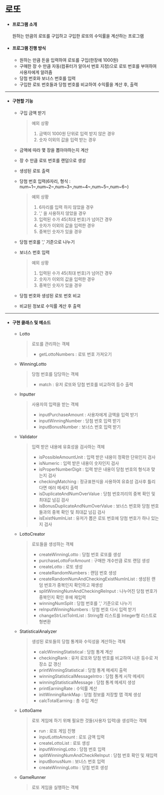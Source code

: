 # 로또

* #### 프로그램 소개

  원하는 만큼의 로또를 구입하고 구입한 로또의 수익률을 계산하는 프로그램

  

* #### 프로그램 진행 방식

  * 원하는 만큼 돈을 입력하여 로또를 구입(한장에 1000원)
  * 구매한 장 수 만큼 자동(컴퓨터가 알아서 번호 지정)으로 로또 번호를 부여하여 사용자에게 알려줌
  * 당첨 번호와 보너스 번호를 입력
  * 구입한 로또 번호들과 당첨 번호를 비교하여 수익률을 계산 후, 출력

---

* #### 구현할 기능

  * 구입 금액 받기

    >예외 상황
    >
    >1. 금액이 1000원 단위로 입력 받지 않은 경우
    >2. 숫자 이외의 값을 입력 받는 경우

  * 금액에 따라 몇 장을 뽑아야하는지 계산

  * 장 수 만큼 로또 번호를 랜덤으로 생성

  * 생성된 로또 출력

  * 당첨 번호 입력(6자리, 형식 : num~1~,num~2~,num~3~,num~4~,num~5~,num~6~)

    > 예외 상황
    >
    > 1. 6자리를 입력 하지 않았을 경우
    > 2. ',' 을 사용하지 않았을 경우
    > 3. 입력된 수가 45(최대 번호)가 넘어간 경우
    > 4. 숫자가 이외의 값을 입력한 경우
    > 5. 중복인 숫자가 있을 경우

  * 당첨 번호를 ',' 기준으로 나누기

  * 보너스 번호 입력

    > 예외 상황
    >
    > 1. 입력된 수가 45(최대 번호)가 넘어간 경우
    > 2. 숫자가 이외의 값을 입력한 경우
    > 3. 중복인 숫자가 있을 경우

  * 당첨 번호와 생성된 로또 번호 비교

  * 비교된 정보로 수익률 계산 후 출력

---

* #### 구현 클래스 및 메소드

  * Lotto

    > 로또를 관리하는 객체
    >
    > * getLottoNumbers : 로또 번호 가져오기

  * WinningLotto

    > 당첨 번호를 담당하는 객체
    >
    > * match : 유저 로또와 당첨 번호를 비교하여 등수 출력

  * Inputter

    > 사용자의 입력을 받는 객체
    >
    > * inputPurchaseAmount : 사용자에게 금액을 입력 받기
    > * inputWinningNumber : 당첨 번호 입력 받기
    > * inputBonusNumber : 보너스 번호 입력 받기

  * Validator

    > 입력 받은 내용에 유효성을 검사하는 객체
    >
    > * isPossibleAmountUnit : 입력 받은 내용이 정확한 단위인지 검사
    > * isNumeric : 입력 받은 내용이 숫자인지 검사
    > * isProperNumberDigit : 입력 받은 내용이 당첨 번호의 형식과 맞는지 검사
    > * checkingMatching : 정규표현식을 사용하여 유효성 검사후 틀리다면 에러 메세지 출력
    > * isDuplicateAndNumOverValue : 당첨 번호끼리의 중복 확인 및 최대값 넘김 검사
    > * isBonusDuplicateAndNumOverValue : 보너스 번호와 당첨 번호들과의 중복 확인 및 최대값 넘김 검사
    > * isExistNumInList : 유저가 뽑은 로또 번호에 당첨 번호가 하나 있는지 검사

  * LottoCreator

    > 로또들을 생성하는 객체
    >
    > * createWinningLotto : 당첨 번호 로또를 생성
    > * purchaseLottoForAmount : 구매한 개수만큼 로또 랜덤 생성
    > * createLotto : 로또 생성
    > * createRandomNumbers : 랜덤 번호 생성
    > * createRandomNumAndCheckingExistNumInList : 생성된 랜덤 번호가 중복인지 확인하고 재생성
    > * splitWinningNumAndCheckingReInput : 나누어진 당첨 번호가 중복인지 확인 후에 재입력
    > * winningNumSplit : 당첨 번호를 ',' 기준으로 나누기
    > * reInputWinningNumbers : 당첨 번호 다시 입력 받기
    > * changeStrListToIntList : String형 리스트를 Integer형 리스트로 형변환

  * StatisticalAnalyzer

    >생성된 로또들의 당첨 통계와 수익성을 계산하는 객체
    >
    >* calcWinningStatistical : 당첨 통계 계산
    >* checkingRank : 유저 로또와 당첨 번호를 비교하여 나온 등수로 저장소 값 갱신
    >* printWinningStatistical : 당첨 통계 메세지 출력
    >* winningStatisticalMessageIntro : 당첨 통계 시작 메세지
    >* winningStatisticalMessage : 당첨 통계 메세지 생성
    >* printEarningRate : 수익률 계산
    >* initWinningRankMap : 당첨 정보를 저장할 맵 객체 생성
    >* calcTotalEarning : 총 수입 계산

  * LottoGame

    > 로또 게임에 하기 위해 필요한 것들(사용자 입력)을 생성하는 객체
    >
    > * run : 로또 게임 진행
    > * inputLottoAmount : 로또 금액 입력
    > * createLottoList : 로또 생성
    > * inputWinningLotto : 당첨 번호 입력
    > * splitWinningNumAndCheckReInput : 당첨 번호 확인 및 재입력
    > * inputBonusNum : 보너스 번호 입력
    > * createWinningLotto : 당첨 번호 생성

  * GameRunner

    > 로또 게임을 실행하는 객체

    